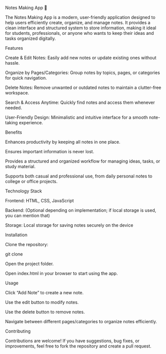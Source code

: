 Notes Making App 📝

The Notes Making App is a modern, user-friendly application designed to help users efficiently create, organize, and manage notes. It provides a clean interface and structured system to store information, making it ideal for students, professionals, or anyone who wants to keep their ideas and tasks organized digitally.

Features

Create & Edit Notes: Easily add new notes or update existing ones without hassle.

Organize by Pages/Categories: Group notes by topics, pages, or categories for quick navigation.

Delete Notes: Remove unwanted or outdated notes to maintain a clutter-free workspace.

Search & Access Anytime: Quickly find notes and access them whenever needed.

User-Friendly Design: Minimalistic and intuitive interface for a smooth note-taking experience.

Benefits

Enhances productivity by keeping all notes in one place.

Ensures important information is never lost.

Provides a structured and organized workflow for managing ideas, tasks, or study material.

Supports both casual and professional use, from daily personal notes to college or office projects.

Technology Stack

Frontend: HTML, CSS, JavaScript

Backend: (Optional depending on implementation; if local storage is used, you can mention that)

Storage: Local storage for saving notes securely on the device

Installation

Clone the repository:

git clone <your-repo-link>


Open the project folder.

Open index.html in your browser to start using the app.

Usage

Click “Add Note” to create a new note.

Use the edit button to modify notes.

Use the delete button to remove notes.

Navigate between different pages/categories to organize notes efficiently.

Contributing

Contributions are welcome! If you have suggestions, bug fixes, or improvements, feel free to fork the repository and create a pull request.
